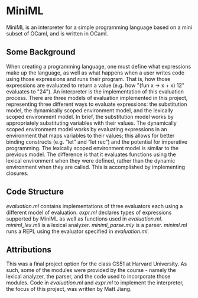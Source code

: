 # MiniML
MiniML is an interpreter for a simple programming language based on a mini subset of OCaml, and is written in OCaml. 

## Some Background
When creating a programming language, one must define what expressions make up the language, as well as what happens when a user writes code using those expressions and runs their program. That is, how those expressions are evaluated to return a value (e.g. how "(fun x -> x + x) 12" evaluates to "24"). An interpreter is the implementation of this evaluation process. There are three models of evaluation implemented in this project, representing three different ways to evaluate expressions: the substitution model, the dynamically scoped environment model, and the lexically scoped environment model. In brief, the substitution model works by appropriately substituting variables with their values. The dynamically scoped environment model works by evaluating expressions in an environment that maps variables to their values; this allows for better binding constructs (e.g. “let” and “let rec”) and the potential for imperative programming. The lexically scoped environment model is similar to the previous model. The difference is that it evaluates functions using the lexical environment when they were defined, rather than the dynamic environment when they are called. This is accomplished by implementing closures. 

## Code Structure
*evaluation.ml* contains implementations of three evaluators each using a different model of evaluation. 
*expr.ml* declares types of expressions supported by MiniML as well as functions used in *evaluation.ml*.
*miniml_lex.mll* is a lexical analyzer.
*miniml_parse.mly* is a parser.
*miniml.ml* runs a REPL using the evaluator specified in *evaluation.ml*.

## Attributions
This was a final project option for the class CS51 at Harvard University. As such, some of the modules were provided by the course - namely the lexical analyzer, the parser, and the code used to incorporate those modules. Code in *evaluation.ml* and *expr.ml* to implement the interpreter, the focus of this project, was written by Matt Jiang.


